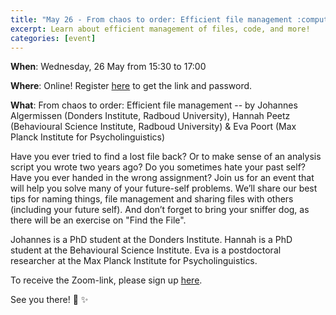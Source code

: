 ```yaml
---
title: "May 26 - From chaos to order: Efficient file management :computer: :scream: :file_folder: :eyes:"
excerpt: Learn about efficient management of files, code, and more!
categories: [event]
---
```


**When**: Wednesday, 26 May from 15:30 to 17:00

**Where**: Online! Register [here](https://forms.gle/BCBepSCNVNgcXoAt7) to get the link and password.

**What**: From chaos to order: Efficient file management -- by Johannes Algermissen (Donders Institute, Radboud University), Hannah Peetz (Behavioural Science Institute, Radboud University) & Eva Poort (Max Planck Institute for Psycholinguistics)

Have you ever tried to find a lost file back? Or to make sense of an analysis script you wrote two years ago? Do you sometimes hate your past self? Have you ever handed in the wrong assignment? Join us for an event that will help you solve many of your future-self problems. We’ll share our best tips for naming things, file management and sharing files with others (including your future self). And don’t forget to bring your sniffer dog, as there will be an exercise on "Find the File". 

Johannes is a PhD student at the Donders Institute.
Hannah is a PhD student at the Behavioural Science Institute.
Eva is a postdoctoral researcher at the Max Planck Institute for Psycholinguistics.

To receive the Zoom-link, please sign up [here](https://forms.gle/BCBepSCNVNgcXoAt7).

See you there! :wave: :sparkles:
